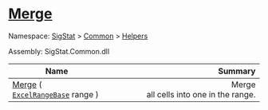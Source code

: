 # [Merge](./ExcelHelper-100663986.md)

Namespace: [SigStat]() > [Common](./../../README.md) > [Helpers](./../README.md)

Assembly: SigStat.Common.dll

| Name | Summary  |
| ------| -----------:|
| [Merge](./ExcelHelper-100663986.md) ( [`ExcelRangeBase`](./ExcelHelper-100663986.md) range ) | <img width=225/>Merge all cells into one in the range.
